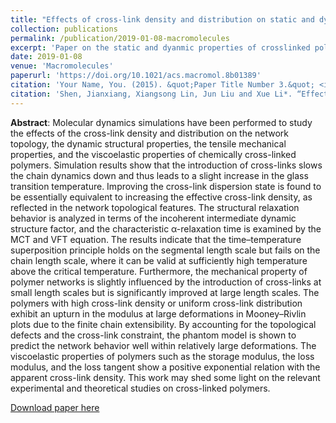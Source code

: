 ```yaml
---
title: "Effects of cross-link density and distribution on static and dynamic properties of chemically cross-linked polymers"
collection: publications
permalink: /publication/2019-01-08-macromolecules
excerpt: 'Paper on the static and dyanmic properties of crosslinked polymers'
date: 2019-01-08
venue: 'Macromolecules'
paperurl: 'https://doi.org/10.1021/acs.macromol.8b01389'
citation: 'Your Name, You. (2015). &quot;Paper Title Number 3.&quot; <i>Journal 1</i>. 1(3).'
citation: 'Shen, Jianxiang, Xiangsong Lin, Jun Liu and Xue Li*. “Effects of Cross-Link Density and Distribution on Static and Dynamic Properties of Chemically Cross-Linked Polymers.” Macromolecules 52 (2019): 121–134.'
---
```


**Abstract**: Molecular dynamics simulations have been performed to study the effects of the cross-link density and distribution on the network topology, the dynamic structural properties, the tensile mechanical properties, and the viscoelastic properties of chemically cross-linked polymers. Simulation results show that the introduction of cross-links slows the chain dynamics down and thus leads to a slight increase in the glass transition temperature. Improving the cross-link dispersion state is found to be essentially equivalent to increasing the effective cross-link density, as reflected in the network topological features. The structural relaxation behavior is analyzed in terms of the incoherent intermediate dynamic structure factor, and the characteristic α-relaxation time is examined by the MCT and VFT equation. The results indicate that the time–temperature superposition principle holds on the segmental length scale but fails on the chain length scale, where it can be valid at sufficiently high temperature above the critical temperature. Furthermore, the mechanical property of polymer networks is slightly influenced by the introduction of cross-links at small length scales but is significantly improved at large length scales. The polymers with high cross-link density or uniform cross-link distribution exhibit an upturn in the modulus at large deformations in Mooney–Rivlin plots due to the finite chain extensibility. By accounting for the topological defects and the cross-link constraint, the phantom model is shown to predict the network behavior well within relatively large deformations. The viscoelastic properties of polymers such as the storage modulus, the loss modulus, and the loss tangent show a positive exponential relation with the apparent cross-link density. This work may shed some light on the relevant experimental and theoretical studies on cross-linked polymers.

[Download paper here](https://www.researchgate.net/profile/Jianxiang-Shen/publication/329768698_Effects_of_Cross-Link_Density_and_Distribution_on_Static_and_Dynamic_Properties_of_Chemically_Cross-Linked_Polymers/links/627269202f9ccf58eb2c3064/Effects-of-Cross-Link-Density-and-Distribution-on-Static-and-Dynamic-Properties-of-Chemically-Cross-Linked-Polymers.pdf)
